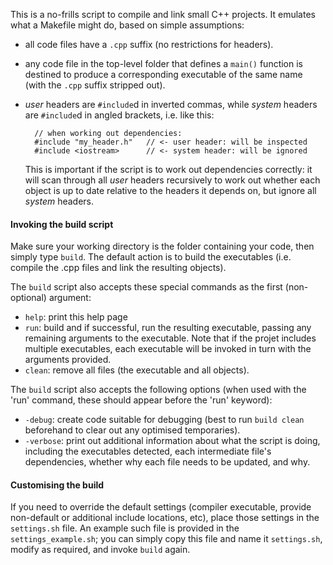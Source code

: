 
This is a no-frills script to compile and link small C++ projects. It emulates
what a Makefile might do, based on simple assumptions:

- all code files have a `.cpp` suffix (no restrictions for headers).

- any code file in the top-level folder that defines a `main()` function is
  destined to produce a corresponding executable of the same name (with the
  `.cpp` suffix stripped out).

- *user* headers are `#include`d in inverted commas, while *system* headers are
  `#include`d in angled brackets, i.e. like this:

        // when working out dependencies:
        #include "my_header.h"   // <- user header: will be inspected
        #include <iostream>      // <- system header: will be ignored

  This is important if the script is to work out dependencies correctly: it will
  scan through all *user* headers recursively to work out whether each object is
  up to date relative to the headers it depends on, but ignore all *system*
  headers.

#### Invoking the build script

Make sure your working directory is the folder containing your code, then
simply type `build`. The default action is to build the executables (i.e.
compile the .cpp files and link the resulting objects).

The `build` script also accepts these special commands as the first
(non-optional) argument:

- `help`:  print this help page
- `run`:   build and if successful, run the resulting executable, passing any
           remaining arguments to the executable. Note that if the projet
           includes multiple executables, each executable will be invoked in
           turn with the arguments provided.
- `clean`: remove all files (the executable and all objects).

The `build` script also accepts the following options (when used with the
'run' command, these should appear before the 'run' keyword):

- `-debug`:   create code suitable for debugging (best to run `build clean`
              beforehand to clear out any optimised temporaries).
- `-verbose`: print out additional information about what the script is doing,
              including the executables detected, each intermediate file's
              dependencies, whether why each file needs to be updated, and why.

#### Customising the build

If you need to override the default settings (compiler executable, provide
non-default or additional include locations, etc), place those settings in the
`settings.sh` file. An example such file is provided in the
`settings_example.sh`; you can simply copy this file and name it `settings.sh`,
modify as required, and invoke `build` again.

